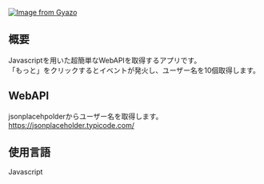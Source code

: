 [![Image from Gyazo](https://i.gyazo.com/a364ed5d3a7b544e08a9c119c773a979.gif)](https://gyazo.com/a364ed5d3a7b544e08a9c119c773a979)
## 概要
Javascriptを用いた超簡単なWebAPIを取得するアプリです。</br>
「もっと」をクリックするとイベントが発火し、ユーザー名を10個取得します。

## WebAPI
jsonplacehpolderからユーザー名を取得します。</br>
https://jsonplaceholder.typicode.com/

## 使用言語
Javascript
